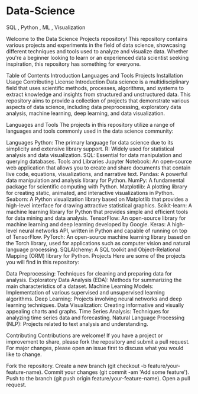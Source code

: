 # Data-Science
SQL , Python , ML , Visualization 

Welcome to the Data Science Projects repository! This repository contains various projects and experiments in the field of data science, showcasing different techniques and tools used to analyze and visualize data. Whether you're a beginner looking to learn or an experienced data scientist seeking inspiration, this repository has something for everyone.

Table of Contents
Introduction
Languages and Tools
Projects
Installation
Usage
Contributing
License
Introduction
Data science is a multidisciplinary field that uses scientific methods, processes, algorithms, and systems to extract knowledge and insights from structured and unstructured data. This repository aims to provide a collection of projects that demonstrate various aspects of data science, including data preprocessing, exploratory data analysis, machine learning, deep learning, and data visualization.

Languages and Tools
The projects in this repository utilize a range of languages and tools commonly used in the data science community:

Languages
Python: The primary language for data science due to its simplicity and extensive library support.
R: Widely used for statistical analysis and data visualization.
SQL: Essential for data manipulation and querying databases.
Tools and Libraries
Jupyter Notebook: An open-source web application that allows you to create and share documents that contain live code, equations, visualizations, and narrative text.
Pandas: A powerful data manipulation and analysis library for Python.
NumPy: A fundamental package for scientific computing with Python.
Matplotlib: A plotting library for creating static, animated, and interactive visualizations in Python.
Seaborn: A Python visualization library based on Matplotlib that provides a high-level interface for drawing attractive statistical graphics.
Scikit-learn: A machine learning library for Python that provides simple and efficient tools for data mining and data analysis.
TensorFlow: An open-source library for machine learning and deep learning developed by Google.
Keras: A high-level neural networks API, written in Python and capable of running on top of TensorFlow.
PyTorch: An open-source machine learning library based on the Torch library, used for applications such as computer vision and natural language processing.
SQLAlchemy: A SQL toolkit and Object-Relational Mapping (ORM) library for Python.
Projects
Here are some of the projects you will find in this repository:

Data Preprocessing: Techniques for cleaning and preparing data for analysis.
Exploratory Data Analysis (EDA): Methods for summarizing the main characteristics of a dataset.
Machine Learning Models: Implementation of various supervised and unsupervised learning algorithms.
Deep Learning: Projects involving neural networks and deep learning techniques.
Data Visualization: Creating informative and visually appealing charts and graphs.
Time Series Analysis: Techniques for analyzing time series data and forecasting.
Natural Language Processing (NLP): Projects related to text analysis and understanding.


Contributing
Contributions are welcome! If you have a project or improvement to share, please fork the repository and submit a pull request. For major changes, please open an issue first to discuss what you would like to change.

Fork the repository.
Create a new branch (git checkout -b feature/your-feature-name).
Commit your changes (git commit -am 'Add some feature').
Push to the branch (git push origin feature/your-feature-name).
Open a pull request.
